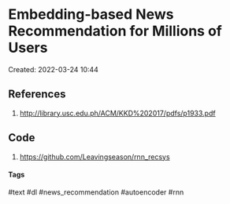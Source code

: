 # Embedding-based News Recommendation for Millions of Users
Created: 2022-03-24 10:44

## References
1. http://library.usc.edu.ph/ACM/KKD%202017/pdfs/p1933.pdf

## Code
1. https://github.com/Leavingseason/rnn_recsys

#### Tags
#text #dl #news_recommendation #autoencoder #rnn 